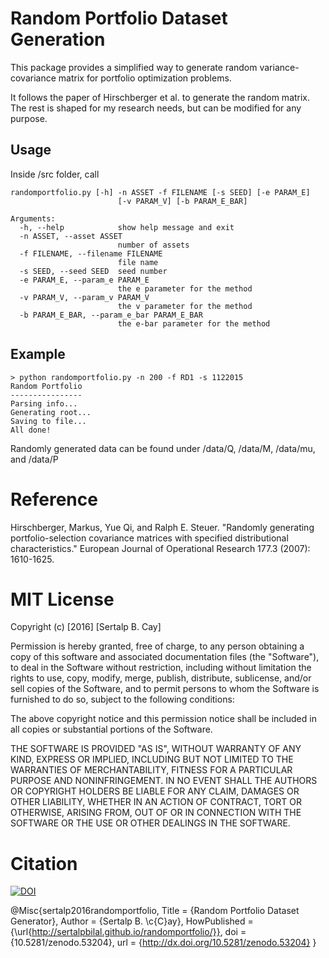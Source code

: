 # Random Portfolio Dataset Generation

This package provides a simplified way to generate random variance-covariance matrix for portfolio optimization problems.

It follows the paper of Hirschberger et al. to generate the random matrix. The rest is shaped for my research needs, but can be modified for any purpose.

## Usage

Inside /src folder, call

```
randomportfolio.py [-h] -n ASSET -f FILENAME [-s SEED] [-e PARAM_E]
                        [-v PARAM_V] [-b PARAM_E_BAR]

Arguments:
  -h, --help            show help message and exit
  -n ASSET, --asset ASSET
                        number of assets
  -f FILENAME, --filename FILENAME
                        file name
  -s SEED, --seed SEED  seed number
  -e PARAM_E, --param_e PARAM_E
                        the e parameter for the method
  -v PARAM_V, --param_v PARAM_V
                        the v parameter for the method
  -b PARAM_E_BAR, --param_e_bar PARAM_E_BAR
                        the e-bar parameter for the method
```

## Example

```
> python randomportfolio.py -n 200 -f RD1 -s 1122015
Random Portfolio
----------------
Parsing info...
Generating root...
Saving to file...
All done!
```

Randomly generated data can be found under /data/Q, /data/M, /data/mu, and /data/P

# Reference

Hirschberger, Markus, Yue Qi, and Ralph E. Steuer. "Randomly generating portfolio-selection covariance matrices with specified distributional characteristics." European Journal of Operational Research 177.3 (2007): 1610-1625.

# MIT License

Copyright (c) [2016] [Sertalp B. Cay]

Permission is hereby granted, free of charge, to any person obtaining a copy
of this software and associated documentation files (the "Software"), to deal
in the Software without restriction, including without limitation the rights
to use, copy, modify, merge, publish, distribute, sublicense, and/or sell
copies of the Software, and to permit persons to whom the Software is
furnished to do so, subject to the following conditions:

The above copyright notice and this permission notice shall be included in all
copies or substantial portions of the Software.

THE SOFTWARE IS PROVIDED "AS IS", WITHOUT WARRANTY OF ANY KIND, EXPRESS OR
IMPLIED, INCLUDING BUT NOT LIMITED TO THE WARRANTIES OF MERCHANTABILITY,
FITNESS FOR A PARTICULAR PURPOSE AND NONINFRINGEMENT. IN NO EVENT SHALL THE
AUTHORS OR COPYRIGHT HOLDERS BE LIABLE FOR ANY CLAIM, DAMAGES OR OTHER
LIABILITY, WHETHER IN AN ACTION OF CONTRACT, TORT OR OTHERWISE, ARISING FROM,
OUT OF OR IN CONNECTION WITH THE SOFTWARE OR THE USE OR OTHER DEALINGS IN THE
SOFTWARE.

# Citation

[![DOI](https://zenodo.org/badge/22332/sertalpbilal/randomportfolio.svg)](https://zenodo.org/badge/latestdoi/22332/sertalpbilal/randomportfolio)

@Misc{sertalp2016randomportfolio,
  Title                    = {Random Portfolio Dataset Generator},
  Author                   = {Sertalp B. \c{C}ay},
  HowPublished             = {\url{http://sertalpbilal.github.io/randomportfolio/}},
  doi = {10.5281/zenodo.53204},
  url = {http://dx.doi.org/10.5281/zenodo.53204}
}
